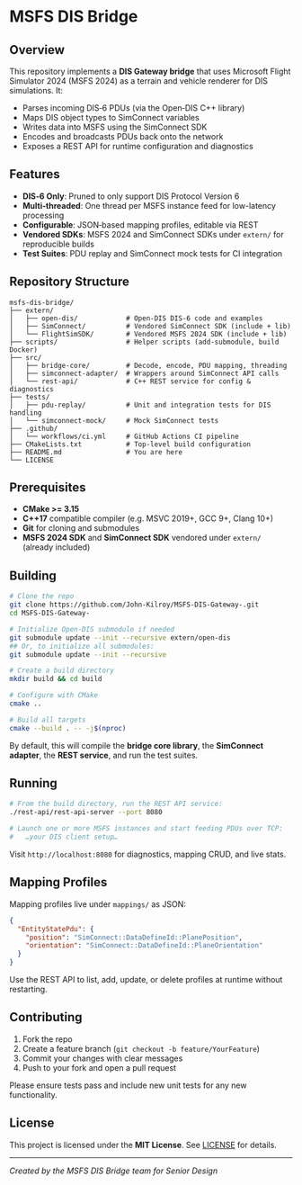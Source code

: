 # MSFS DIS Bridge

&#x20;&#x20;

## Overview

This repository implements a **DIS Gateway bridge** that uses Microsoft Flight Simulator 2024 (MSFS 2024) as a terrain and vehicle renderer for DIS simulations. It:

- Parses incoming DIS‑6 PDUs (via the Open‑DIS C++ library)
- Maps DIS object types to SimConnect variables
- Writes data into MSFS using the SimConnect SDK
- Encodes and broadcasts PDUs back onto the network
- Exposes a REST API for runtime configuration and diagnostics

## Features

- **DIS‑6 Only**: Pruned to only support DIS Protocol Version 6
- **Multi‑threaded**: One thread per MSFS instance feed for low-latency processing
- **Configurable**: JSON‑based mapping profiles, editable via REST
- **Vendored SDKs**: MSFS 2024 and SimConnect SDKs under `extern/` for reproducible builds
- **Test Suites**: PDU replay and SimConnect mock tests for CI integration

## Repository Structure

```
msfs-dis-bridge/
├── extern/
│   ├── open-dis/            # Open-DIS DIS-6 code and examples
│   ├── SimConnect/          # Vendored SimConnect SDK (include + lib)
│   └── FlightSimSDK/        # Vendored MSFS 2024 SDK (include + lib)
├── scripts/                 # Helper scripts (add-submodule, build Docker)
├── src/
│   ├── bridge-core/         # Decode, encode, PDU mapping, threading
│   ├── simconnect-adapter/  # Wrappers around SimConnect API calls
│   └── rest-api/            # C++ REST service for config & diagnostics
├── tests/
│   ├── pdu-replay/          # Unit and integration tests for DIS handling
│   └── simconnect-mock/     # Mock SimConnect tests
├── .github/
│   └── workflows/ci.yml     # GitHub Actions CI pipeline
├── CMakeLists.txt           # Top-level build configuration
├── README.md                # You are here
└── LICENSE
```

## Prerequisites

- **CMake >= 3.15**
- **C++17** compatible compiler (e.g. MSVC 2019+, GCC 9+, Clang 10+)
- **Git** for cloning and submodules
- **MSFS 2024 SDK** and **SimConnect SDK** vendored under `extern/` (already included)

## Building

```bash
# Clone the repo
git clone https://github.com/John-Kilroy/MSFS-DIS-Gateway-.git
cd MSFS-DIS-Gateway-

# Initialize Open-DIS submodule if needed
git submodule update --init --recursive extern/open-dis
## Or, to initialize all submodules:
git submodule update --init --recursive

# Create a build directory
mkdir build && cd build

# Configure with CMake
cmake ..

# Build all targets
cmake --build . -- -j$(nproc)
```

By default, this will compile the **bridge core library**, the **SimConnect adapter**, the **REST service**, and run the test suites.

## Running

```bash
# From the build directory, run the REST API service:
./rest-api/rest-api-server --port 8080

# Launch one or more MSFS instances and start feeding PDUs over TCP:
#   …your DIS client setup…
```

Visit `http://localhost:8080` for diagnostics, mapping CRUD, and live stats.

## Mapping Profiles

Mapping profiles live under `mappings/` as JSON:

```json
{
  "EntityStatePdu": {
    "position": "SimConnect::DataDefineId::PlanePosition",
    "orientation": "SimConnect::DataDefineId::PlaneOrientation"
  }
}
```

Use the REST API to list, add, update, or delete profiles at runtime without restarting.

## Contributing

1. Fork the repo
2. Create a feature branch (`git checkout -b feature/YourFeature`)
3. Commit your changes with clear messages
4. Push to your fork and open a pull request

Please ensure tests pass and include new unit tests for any new functionality.

## License

This project is licensed under the **MIT License**. See [LICENSE](LICENSE) for details.

---

*Created by the MSFS DIS Bridge team for Senior Design*

